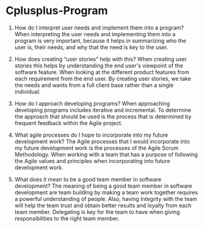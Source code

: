 # Cplusplus-Program

1. How do I interpret user needs and implement them into a program?
When interpreting the user needs and implementing them into a program is very important, because it helps in summarizing who the user is, their needs, and why that the need is key to the user. 

2. How does creating “user stories” help with this?
When creating user stories this helps by understanding the end user's viewpoint of the software feature. When looking at the different product features from each requirement from the end user. By creating user stories, we take the needs and wants from a full client base rather than a single individual.

3. How do I approach developing programs?
When approaching developing programs includes iterative and incremental. To determine the approach that should be used is the process that is determined by frequent feedback within the Agile project.

4. What agile processes do I hope to incorporate into my future development work?
The Agile processes that I would incorporate into my future development work is the processes of the Agile Scrum Methodology. When working with a team that has a purpose of following the Agile values and principles when incorporating into future development work. 

5. What does it mean to be a good team member in software development?
The meaning of being a good team member in software development are team building by making a team work together requires a powerful understanding of people. Also, having Integrity with the team will help the team trust and obtain better results and loyalty from each team member. Delegating is key for the team to have when giving responsibilities to the right team member.
